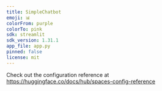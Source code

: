 ```yaml
---
title: SimpleChatbot
emoji: 📊
colorFrom: purple
colorTo: pink
sdk: streamlit
sdk_version: 1.31.1
app_file: app.py
pinned: false
license: mit
---
```


Check out the configuration reference at https://huggingface.co/docs/hub/spaces-config-reference
